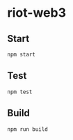 # riot-web3



## Start

```
npm start
```

## Test

```
npm test
```

## Build

```
npm run build
```